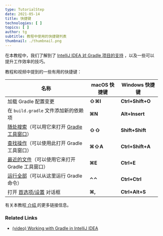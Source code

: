 ```yaml
---
type: TutorialStep
date: 2021-05-14
title: 快捷键
technologies: [ ]
topics: [ ]
author: tg
subtitle: 教程中使用的快捷键列表
thumbnail: ./thumbnail.png
---
```


在本教程中，我们了解到了 [IntelliJ IDEA 对 Gradle 项目的支持](https://www.jetbrains.com/help/idea/gradle.html) ，以及一些可以提升工作效率的技巧。

教程和视频中提到的一些有用的快捷键：

| 名称                                                                                                                                                           | macOS 快捷键 | Windows 快捷键      |
| ------------------------------------------------------------------------------------------------------------------------------------------------------------ | --------- | ---------------- |
| 加载 Gradle 配置变更                                                                                                                                               | **⇧⌘I**   | **Ctrl+Shift+O** |
| 在 `build.gradle` 文件添加新的依赖项                                                                                                                                   | **⌘N**    | **Alt+Insert**   |
| [随处搜索](https://www.jetbrains.com/help/idea/searching-everywhere.html)（可以用它来打开 [Gradle 工具窗口](https://www.jetbrains.com/help/idea/jetgradle-tool-window.html)） | **⇧⇧**    | **Shift+Shift**  |
| [查找操作](https://www.jetbrains.com/help/idea/working-with-source-code.html#99e55be9)（可以使用此打开 Gradle 工具窗口）                                                      | **⌘⇧A**   | **Ctrl+Shift+A** |
| [最近的文件](https://www.jetbrains.com/help/idea/discover-intellij-idea.html#recent-files)（可以使用它来打开 Gradle 工具窗口）                                                  | **⌘E**    | **Ctrl+E**       |
| [运行全部](https://www.jetbrains.com/help/idea/running-anything.html)（可以从这里运行 Gradle 命令）                                                                         | **⌃⌃**    | **Ctrl+Ctrl**    |
| 打开 [首选项/设置](https://www.jetbrains.com/help/idea/settings-preferences-dialog.html) 对话框                                                                        | **⌘,**    | **Ctrl+Alt+S**   |

有关本教程[ 介绍 ](../introduction)的更多链接信息。

### Related Links
- [(video) Working with Gradle in IntelliJ IDEA](https://www.youtube.com/watch?v=6V6G3RyxEMk)